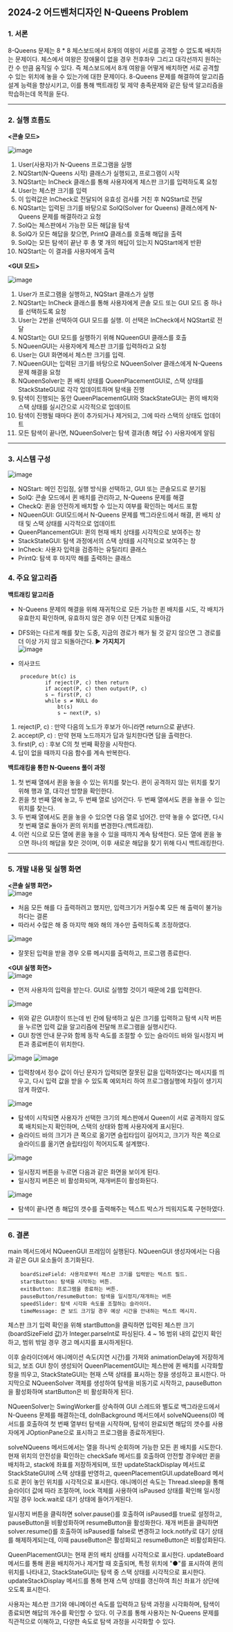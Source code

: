 ## 2024-2 어드벤처디자인 N-Queens Problem

### 1. 서론
 8-Queens 문제는 8 * 8 체스보드에서 8개의 여왕이 서로를 공격할 수 없도록 배치하      는 문제이다. 체스에서 여왕은 장애물이 없을 경우 전후좌우 그리고 대각선까지 원하는      칸 수 만큼 움직일 수 있다. 즉 체스보드에서 8개 여왕을 어떻게 배치하면 서로 공격할      수 있는 위치에 놓을 수 있는가에 대한 문제이다. 8-Queens 문제를 해결하여 알고리즘      설계 능력을 향상시키고, 이를 통해 백트래킹 및 제약 충족문제와 같은 탐색 알고리즘을      학습하는데 목적을 둔다. 

---

### 2. 실행 흐름도

 **<콘솔 모드>**
 
 ![image](https://github.com/user-attachments/assets/4361049b-ebf9-4bc8-ad9e-a0ed23edfcf4)

1. User(사용자)가 N-Queens 프로그램을 실행
2. NQStart(N-Queens 시작) 클래스가 실행되고, 프로그램이 시작
3. NQStart는 InCheck 클래스를 통해 사용자에게 체스판 크기를 입력하도록 요청
4. User는 체스판 크기를 입력
5. 이 입력값은 InCheck로 전달되어 유효성 검사를 거친 후 NQStart로 전달
6. NQStart는 입력된 크기를 바탕으로 SolQ(Solver for Queens) 클래스에게 N-Queens 문제를 해결하라고 요청
7. SolQ는 체스판에서 가능한 모든 해답을 탐색
8. SolQ가 모든 해답을 찾으면, PrintQ 클래스를 호출해 해답을 출력
9. SolQ는 모든 탐색이 끝난 후 총 몇 개의 해답이 있는지 NQStart에게 반환
10. NQStart는 이 결과를 사용자에게 출력


**<GUI 모드>**

![image](https://github.com/user-attachments/assets/68b49aa3-2049-4363-bb5a-c3613348486e)

1. User가 프로그램을 실행하고, NQStart 클래스가 실행
2. NQStart는 InCheck 클래스를 통해 사용자에게 콘솔 모드 또는 GUI 모드 중 하나를 선택하도록 요청
3. User는 2번을 선택하여 GUI 모드를 실행. 이 선택은 InCheck에서 NQStart로 전달
4. NQStart는 GUI 모드를 실행하기 위해 NQueenGUI 클래스를 호출
5. NQueenGUI는 사용자에게 체스판 크기를 입력하라고 요청
6. User는 GUI 화면에서 체스판 크기를 입력.
7. NQueenGUI는 입력된 크기를 바탕으로 NQueenSolver 클래스에게 N-Queens 문제 해결을 요청
8. NQueenSolver는 퀸 배치 상태를 QueenPlacementGUI로, 스택 상태를 StackStateGUI로 각각 업데이트하며 탐색을 진행
9. 탐색이 진행되는 동안 QueenPlacementGUI와 StackStateGUI는 퀸의 배치와 스택 상태를 실시간으로 시각적으로 업데이트
10. 탐색이 진행될 때마다 퀸이 추가되거나 제거되고, 그에 따라 스택의 상태도 업데이트
11. 모든 탐색이 끝나면, NQueenSolver는 탐색 결과(총 해답 수) 사용자에게 알림

---

### 3. 시스템 구성

![image](https://github.com/user-attachments/assets/51580e90-7ae2-44dc-9dbd-407032f052fe)


- NQStart: 메인 진입점, 실행 방식을 선택하고, GUI 또는 콘솔모드로 분기됨
- SolQ: 콘솔 모드에서 퀸 배치를 관리하고, N-Queens 문제를 해결
- CheckQ: 퀸을 안전하게 배치할 수 있는지 여부를 확인하는 메서드 포함
- NQueenGUI: GUI모드에서 N-Queens 문제를 백그라운드에서 해결, 퀸 배치 상태 및 스택 상태를 시각적으로 업데이트
- QueenPlancementGUI: 퀸의 현재 배치 상태를 시각적으로 보여주는 창
- StackStateGUI: 탐색 과정에서의 스택 상태를 시각적으로 보여주는 창
- InCheck: 사용자 입력을 검증하는 유틸리티 클래스
- PrintQ: 탐색 후 마지막 해를 출력하는 클래스


### 4. 주요 알고리즘
**백트래킹 알고리즘**
- N-Queens 문제의 해결을 위해 재귀적으로 모든 가능한 퀸 배치를 시도, 각 배치가         유효한지 확인하며, 유효하지 않은 경우 이전 단계로 되돌아감
- DFS와는 다르게 해를 찾는 도중, 지금의 경로가 해가 될 것 같지 않으면 그 경로를         더 이상 가지 않고 되돌아간다. ▶ **가지치기**  
  ![image](https://github.com/user-attachments/assets/fdd6658e-1154-492b-a80e-0db523252e33)

- 의사코드
```
	procedure bt(c) is 
    		if reject(P, c) then return   
    		if accept(P, c) then output(P, c)
    		s ← first(P, c)
    		while s ≠ NULL do
        		bt(s)
        		s ← next(P, s)
```  
1. reject(P, c) : 만약 다음의 노드가 후보가 아니라면 return으로 끝낸다.
2. accept(P, c) : 만약 현재 노드까지가 답과 일치한다면 답을 출력한다.
3. first(P, c) : 후보 C의 첫 번째 확장을 시작한다. 
4. 답이 없을 때까지 다음 함수를 계속 반복한다. 

**백트래킹을 통한 N-Queens 풀이 과정**
1. 첫 번째 열에서 퀸을 놓을 수 있는 위치를 찾는다. 퀸이 공격하지 않는 위치를 찾기 위해 행과 열, 대각선 방향을 확인한다.
2. 퀸을 첫 번째 열에 놓고, 두 번째 열로 넘어간다. 두 번째 열에서도 퀸을 놓을 수 있는 위치를 찾는다.
3. 두 번째 열에서도 퀸을 놓을 수 있으면 다음 열로 넘어간. 만약 놓을 수 없다면, 다시 첫 번째 열로 돌아가 퀸의 위치를 변경한다.(백트래킹).
4. 이런 식으로 모든 열에 퀸을 놓을 수 있을 때까지 계속 탐색한다. 모든 열에 퀸을 놓으면 하나의 해답을 찾은 것이며, 이후 새로운 해답을 찾기 위해 다시 백트래킹한다.

---

### 5. 개발 내용 및 실행 화면
**<콘솔 실행 화면>**  
![image](https://github.com/user-attachments/assets/1ec4278a-ecdc-4a4b-a6d7-93a0f4fce650)

- 처음 모든 해를 다 출력하려고 했지만, 입력크기가 커질수록 모든 해 출력이 
 불가능하다는 결론
- 따라서 수많은 해 중 마지막 해와 해의 개수만 출력하도록 조정하였다.

![image](https://github.com/user-attachments/assets/dd5fb4a1-832a-4f9e-88df-20717d69e938)

- 잘못된 입력을 받을 경우 오류 메시지를 출력하고, 프로그램 종료한다.


**<GUI 실행 화면>**  
![image](https://github.com/user-attachments/assets/af79a3ea-7827-4a9c-a14c-c24b34740447)

- 먼저 사용자의 입력을 받는다. GUI로 실행할 것이기 때문에 2를 입력한다.

![image](https://github.com/user-attachments/assets/7885f5d1-eb7a-4e33-85d7-a9a52f8a0a76)

- 위와 같은 GUI창이 뜨는데 빈 칸에 탐색하고 싶은 크기를 입력하고 탐색 시작 버튼을 누르면 입력 값을 알고리즘에 전달해 프로그램을 실행시킨다.
- GUI 창엔 안내 문구와 함께 동작 속도를 조절할 수 있는 슬라이드 바와 일시정지 버튼과 종료버튼이 위치한다.

![image](https://github.com/user-attachments/assets/e50ac07d-97bb-49a0-8d63-86bb44900407)
![image](https://github.com/user-attachments/assets/c699e96e-579c-4801-8956-b2215fa2de6f)

- 입력창에서 정수 값이 아닌 문자가 입력되면 잘못된 값을 입력하였다는 메시지를 띄우고, 다시 입력 값을 받을 수 있도록 예외처리 하여 프로그램실행에 차질이 생기지 않게 하였다.


![image](https://github.com/user-attachments/assets/3d98f3d7-9667-439c-ae45-e47042b5cf24)

- 탐색이 시작되면 사용자가 선택한 크기의 체스판에서 Queen이 서로 공격하지 않도록 배치되는지 확인하며, 스택의 상태와 함께 사용자에게 표시된다.
- 슬라이드 바의 크기가 큰 쪽으로 옮기면 슬립타임이 길어지고, 크기가 작은 쪽으로 슬라이드를 옮기면 슬립타임이 적어지도록 설계했다.

![image](https://github.com/user-attachments/assets/0fd6043a-02e1-4f1a-8fbb-28e36503bd1c)

- 일시정지 버튼을 누르면 다음과 같은 화면을 보이게 된다.
- 일시정지 버튼은 비 활성화되며, 재개버튼이 활성화된다.


![image](https://github.com/user-attachments/assets/6036b174-20e9-4ce5-b002-570e4d01f9ab)

- 탐색이 끝나면 총 해답의 갯수를 출력해주는 텍스트 박스가 띄워지도록 구현하였다.

---

### 6. 결론
main 메서드에서 NQueenGUI 프레임이 실행된다. 
NQueenGUI 생성자에서는 다음과 같은 GUI 요소들이 초기화된다.

```
	boardSizeField: 사용자로부터 체스판 크기를 입력받는 텍스트 필드.
	startButton: 탐색을 시작하는 버튼.
	exitButton: 프로그램을 종료하는 버튼.
	pauseButton/resumeButton: 탐색을 일시정지/재개하는 버튼
	speedSlider: 탐색 시각화 속도를 조절하는 슬라이더.
	timeMessage: 큰 보드 크기일 경우 예상 시간을 안내하는 텍스트 메시지.
```

체스판 크기 입력 확인을 위해 startButton을 클릭하면 입력된 체스판 크기 (boardSizeField 값)가 Integer.parseInt로 파싱된다. 4 ~ 16 범위 내의 값인지 확인하고, 범위 밖일 경우 경고 메시지를 표시하게된다.

이후 슬라이더에서 애니메이션 속도(지연 시간)를 가져와 animationDelay에 저장하게 되고,
보조 GUI 창이 생성되어 QueenPlacementGUI는 체스판에 퀸 배치를 시각화할 창을 띄우고,
 StackStateGUI는 현재 스택 상태를 표시하는 창을 생성하고 표시한다.
마지막으로 NQueenSolver 객체를 생성하여 탐색을 비동기로 시작하고, pauseButton을 활성화하며 startButton은 비 활성화하게 된다.

NQueenSolver는 SwingWorker를 상속하여 GUI 스레드와 별도로 백그라운드에서 N-Queens 문제를 해결하는데, doInBackground 메서드에서 solveNQueens(0) 메서드를 호출하여 첫 번째 열부터 탐색을 시작하며, 탐색이 완료되면 해답의 갯수를 사용자에게 JOptionPane으로 표시하고 프로그램을 종료하게된다.

solveNQueens 메서드에서는 열을 하나씩 순회하며 가능한 모든 퀸 배치를 시도한다. 현재 위치의 안전성을 확인하는 checkSafe 메서드를 호출하여 안전할 경우에만 퀸을 배치하고, stack에 좌표를 저장하게되며, 또한 updateStackDisplay 메서드로 StackStateGUI에 스택 상태를 반영하고, queenPlacementGUI.updateBoard 메서드로 퀸이 놓인 위치를 시각적으로 표시한다. 애니메이션 속도는 Thread.sleep을 통해 슬라이더 값에 따라 조절하며, lock 객체를 사용하여 isPaused 상태를 확인해 일시정지일 경우 lock.wait로 대기 상태에 들어가게된다.

일시정지 버튼을 클릭하면 solver.pause()를 호출하여 isPaused를 true로 설정하고, pauseButton을 비활성화하며 resumeButton을 활성화한다. 재개 버튼을 클릭하면 solver.resume()를 호출하여 isPaused를 false로 변경하고 lock.notify로 대기 상태를 해제하게되는데, 이때 pauseButton은 활성화되고 resumeButton은 비활성화된다.

QueenPlacementGUI는 현재 퀸의 배치 상태를 시각적으로 표시한다. updateBoard 메서드를 통해 퀸을 배치하거나 제거할 때 호출되며, 특정 위치에 "●"를 표시하여 퀸의 위치를 나타내고, StackStateGUI는 탐색 중 스택 상태를 시각적으로 표시한다. updateStackDisplay 메서드를 통해 현재 스택 상태를 갱신하여 최신 좌표가 상단에 오도록 표시한다.

사용자는 체스판 크기와 애니메이션 속도를 입력하고 탐색 과정을 시각화하며, 탐색이 종료되면 해답의 개수를 확인할 수 있다. 이 구조를 통해 사용자는 N-Queens 문제를 직관적으로 이해하고, 다양한 속도로 탐색 과정을 시각화할 수 있다.
